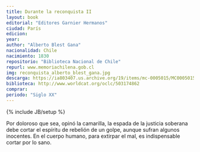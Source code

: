 ```yaml
---
title: Durante la reconquista II
layout: book
editorial: "Editores Garnier Hermanos"
ciudad: París
edicion: 
year: 
author: "Alberto Blest Gana"
nacionalidad: Chile
nacimiento: 1830
repositorio: "Biblioteca Nacional de Chile"
repurl: www.memoriachilena.gob.cl
img: reconquista_alberto_blest_gana.jpg
descarga: https://ia803407.us.archive.org/19/items/mc-0005015/MC0005015.pdf
biblioteca: http://www.worldcat.org/oclc/503174862
comprar: 
periodo: "Siglo XX"
---
```

{% include JB/setup %}

Por doloroso que sea, opinó la camarilla, la espada de la justicia soberana debe cortar el espíritu de rebelión de un golpe, aunque sufran algunos inocentes. En el cuerpo humano, para extirpar el mal, es indispensable cortar por lo sano. 

